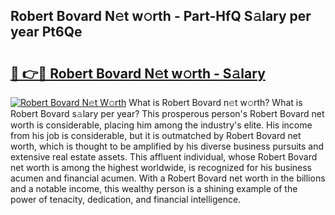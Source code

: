 ## Robert Bovard N𝚎t w𝚘rth - Part-HfQ S𝚊lary per year Pt6Qe

# <h2><a href="http://gc1falj.nevu.top/?p=Robert+Bovard">🔗 👉🔴 Robert Bovard N𝚎t w𝚘rth - S𝚊lary</a></h2>

[![Robert Bovard N𝚎t W𝚘rth](https://i.imgur.com/Oavwk0R.jpeg)](http://gc1falj.nevu.top/?p=Robert+Bovard)
What is Robert Bovard n𝚎t w𝚘rth? What is Robert Bovard s𝚊lary per year?
This prosperous person's Robert Bovard net worth is considerable, placing him among the industry's elite. His income from his job is considerable, but it is outmatched by Robert Bovard net worth, which is thought to be amplified by his diverse business pursuits and extensive real estate assets. This affluent individual, whose Robert Bovard net worth is among the highest worldwide, is recognized for his business acumen and financial acumen. With a Robert Bovard net worth in the billions and a notable income, this wealthy person is a shining example of the power of tenacity, dedication, and financial intelligence.
